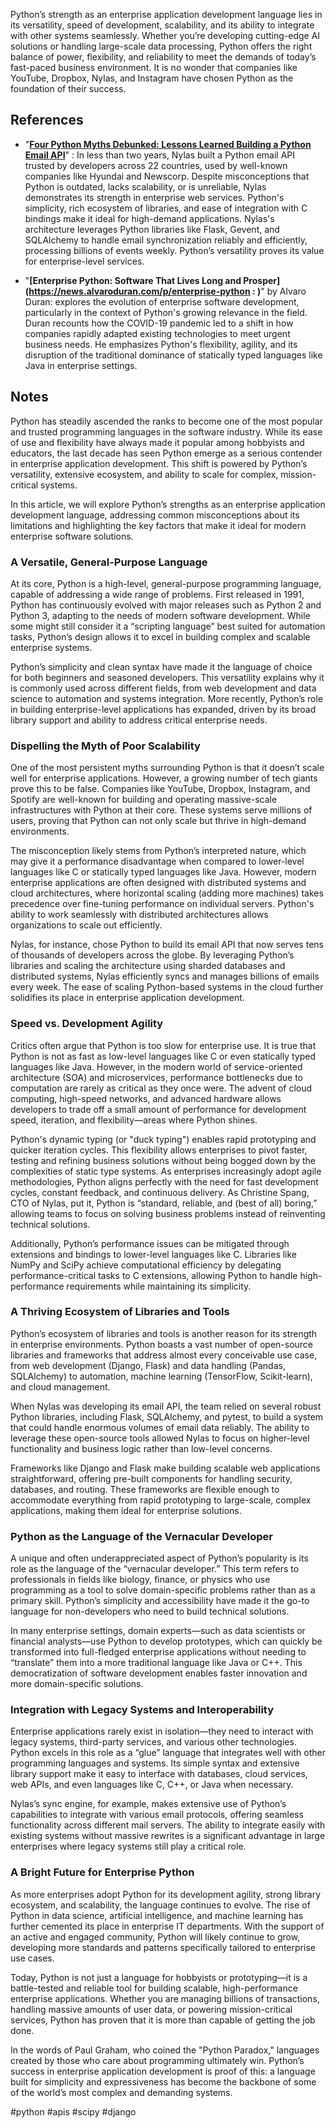 Python’s strength as an enterprise application development language lies in its versatility, speed of development, scalability, and its ability to integrate with other systems seamlessly. Whether you’re developing cutting-edge AI solutions or handling large-scale data processing, Python offers the right balance of power, flexibility, and reliability to meet the demands of today’s fast-paced business environment. It is no wonder that companies like YouTube, Dropbox, Nylas, and Instagram have chosen Python as the foundation of their success.

## References

- "**[Four Python Myths Debunked: Lessons Learned Building a Python Email API](https://www.nylas.com/blog/debunking-myths-about-python/)**" : In less than two years, Nylas built a Python email API trusted by developers across 22 countries, used by well-known companies like Hyundai and Newscorp. Despite misconceptions that Python is outdated, lacks scalability, or is unreliable, Nylas demonstrates its strength in enterprise web services. Python's simplicity, rich ecosystem of libraries, and ease of integration with C bindings make it ideal for high-demand applications. Nylas's architecture leverages Python libraries like Flask, Gevent, and SQLAlchemy to handle email synchronization reliably and efficiently, processing billions of events weekly. Python’s versatility proves its value for enterprise-level services.

- "**[Enterprise Python: Software That Lives Long and Prosper](https://news.alvaroduran.com/p/enterprise-python : )**" by Alvaro Duran: explores the evolution of enterprise software development, particularly in the context of Python's growing relevance in the field. Duran recounts how the COVID-19 pandemic led to a shift in how companies rapidly adapted existing technologies to meet urgent business needs. He emphasizes Python's flexibility, agility, and its disruption of the traditional dominance of statically typed languages like Java in enterprise settings.

## Notes

Python has steadily ascended the ranks to become one of the most popular and trusted programming languages in the software industry. While its ease of use and flexibility have always made it popular among hobbyists and educators, the last decade has seen Python emerge as a serious contender in enterprise application development. This shift is powered by Python’s versatility, extensive ecosystem, and ability to scale for complex, mission-critical systems.

In this article, we will explore Python’s strengths as an enterprise application development language, addressing common misconceptions about its limitations and highlighting the key factors that make it ideal for modern enterprise software solutions.

### A Versatile, General-Purpose Language

At its core, Python is a high-level, general-purpose programming language, capable of addressing a wide range of problems. First released in 1991, Python has continuously evolved with major releases such as Python 2 and Python 3, adapting to the needs of modern software development. While some might still consider it a “scripting language” best suited for automation tasks, Python’s design allows it to excel in building complex and scalable enterprise systems.

Python’s simplicity and clean syntax have made it the language of choice for both beginners and seasoned developers. This versatility explains why it is commonly used across different fields, from web development and data science to automation and systems integration. More recently, Python’s role in building enterprise-level applications has expanded, driven by its broad library support and ability to address critical enterprise needs.

### Dispelling the Myth of Poor Scalability

One of the most persistent myths surrounding Python is that it doesn’t scale well for enterprise applications. However, a growing number of tech giants prove this to be false. Companies like YouTube, Dropbox, Instagram, and Spotify are well-known for building and operating massive-scale infrastructures with Python at their core. These systems serve millions of users, proving that Python can not only scale but thrive in high-demand environments.

The misconception likely stems from Python’s interpreted nature, which may give it a performance disadvantage when compared to lower-level languages like C or statically typed languages like Java. However, modern enterprise applications are often designed with distributed systems and cloud architectures, where horizontal scaling (adding more machines) takes precedence over fine-tuning performance on individual servers. Python's ability to work seamlessly with distributed architectures allows organizations to scale out efficiently.

Nylas, for instance, chose Python to build its email API that now serves tens of thousands of developers across the globe. By leveraging Python’s libraries and scaling the architecture using sharded databases and distributed systems, Nylas efficiently syncs and manages billions of emails every week. The ease of scaling Python-based systems in the cloud further solidifies its place in enterprise application development.

### Speed vs. Development Agility

Critics often argue that Python is too slow for enterprise use. It is true that Python is not as fast as low-level languages like C or even statically typed languages like Java. However, in the modern world of service-oriented architecture (SOA) and microservices, performance bottlenecks due to computation are rarely as critical as they once were. The advent of cloud computing, high-speed networks, and advanced hardware allows developers to trade off a small amount of performance for development speed, iteration, and flexibility—areas where Python shines.

Python's dynamic typing (or "duck typing") enables rapid prototyping and quicker iteration cycles. This flexibility allows enterprises to pivot faster, testing and refining business solutions without being bogged down by the complexities of static type systems. As enterprises increasingly adopt agile methodologies, Python aligns perfectly with the need for fast development cycles, constant feedback, and continuous delivery. As Christine Spang, CTO of Nylas, put it, Python is “standard, reliable, and (best of all) boring,” allowing teams to focus on solving business problems instead of reinventing technical solutions.

Additionally, Python’s performance issues can be mitigated through extensions and bindings to lower-level languages like C. Libraries like NumPy and SciPy achieve computational efficiency by delegating performance-critical tasks to C extensions, allowing Python to handle high-performance requirements while maintaining its simplicity.

### A Thriving Ecosystem of Libraries and Tools

Python’s ecosystem of libraries and tools is another reason for its strength in enterprise environments. Python boasts a vast number of open-source libraries and frameworks that address almost every conceivable use case, from web development (Django, Flask) and data handling (Pandas, SQLAlchemy) to automation, machine learning (TensorFlow, Scikit-learn), and cloud management.

When Nylas was developing its email API, the team relied on several robust Python libraries, including Flask, SQLAlchemy, and pytest, to build a system that could handle enormous volumes of email data reliably. The ability to leverage these open-source tools allowed Nylas to focus on higher-level functionality and business logic rather than low-level concerns.

Frameworks like Django and Flask make building scalable web applications straightforward, offering pre-built components for handling security, databases, and routing. These frameworks are flexible enough to accommodate everything from rapid prototyping to large-scale, complex applications, making them ideal for enterprise solutions.

### Python as the Language of the Vernacular Developer

A unique and often underappreciated aspect of Python’s popularity is its role as the language of the “vernacular developer.” This term refers to professionals in fields like biology, finance, or physics who use programming as a tool to solve domain-specific problems rather than as a primary skill. Python’s simplicity and accessibility have made it the go-to language for non-developers who need to build technical solutions.

In many enterprise settings, domain experts—such as data scientists or financial analysts—use Python to develop prototypes, which can quickly be transformed into full-fledged enterprise applications without needing to “translate” them into a more traditional language like Java or C++. This democratization of software development enables faster innovation and more domain-specific solutions.

### Integration with Legacy Systems and Interoperability

Enterprise applications rarely exist in isolation—they need to interact with legacy systems, third-party services, and various other technologies. Python excels in this role as a “glue” language that integrates well with other programming languages and systems. Its simple syntax and extensive library support make it easy to interface with databases, cloud services, web APIs, and even languages like C, C++, or Java when necessary.

Nylas’s sync engine, for example, makes extensive use of Python’s capabilities to integrate with various email protocols, offering seamless functionality across different mail servers. The ability to integrate easily with existing systems without massive rewrites is a significant advantage in large enterprises where legacy systems still play a critical role.

### A Bright Future for Enterprise Python

As more enterprises adopt Python for its development agility, strong library ecosystem, and scalability, the language continues to evolve. The rise of Python in data science, artificial intelligence, and machine learning has further cemented its place in enterprise IT departments. With the support of an active and engaged community, Python will likely continue to grow, developing more standards and patterns specifically tailored to enterprise use cases.

Today, Python is not just a language for hobbyists or prototyping—it is a battle-tested and reliable tool for building scalable, high-performance enterprise applications. Whether you are managing billions of transactions, handling massive amounts of user data, or powering mission-critical services, Python has proven that it is more than capable of getting the job done.

In the words of Paul Graham, who coined the "Python Paradox," languages created by those who care about programming ultimately win. Python’s success in enterprise application development is proof of this: a language built for simplicity and expressiveness has become the backbone of some of the world’s most complex and demanding systems.

<!-- Keywords -->
#python #apis #scipy #django
<!-- /Keywords -->
